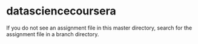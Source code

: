 datasciencecoursera
===================


If you do not see an assignment file in this master directory, search for the assignment file in a branch directory. 
